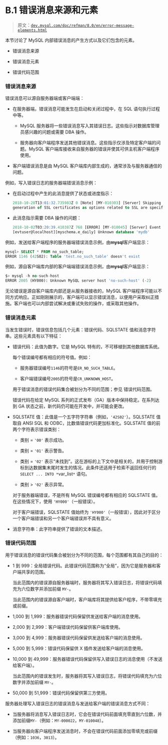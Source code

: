 # B.1 错误消息来源和元素

> 原文：[`dev.mysql.com/doc/refman/8.0/en/error-message-elements.html`](https://dev.mysql.com/doc/refman/8.0/en/error-message-elements.html)

本节讨论了 MySQL 内部错误消息的产生方式以及它们包含的元素。

+   错误消息来源

+   错误消息元素

+   错误代码范围

### 错误消息来源

错误消息可以源自服务器端或客户端端：

+   在服务器端，错误消息可能发生在启动和关闭过程中，在 SQL 语句执行过程中等。

    +   MySQL 服务器将一些错误消息写入其错误日志。这些指示对数据库管理员感兴趣的问题或需要 DBA 操作。

    +   服务器向客户端程序发送其他错误消息。这些指示仅涉及特定客户端的问题。MySQL 客户端库接收来自服务器的错误并使其可供主机客户端程序使用。

+   客户端错误消息是由 MySQL 客户端库内部生成的，通常涉及与服务器通信的问题。

例如，写入错误日志的服务器端错误消息示例：

+   在启动过程中产生的此消息提供了状态或进度指示：

    ```sql
    2018-10-28T13:01:32.735983Z 0 [Note] [MY-010303] [Server] Skipping
    generation of SSL certificates as options related to SSL are specified.
    ```

+   此消息指示需要 DBA 操作的问题：

    ```sql
    2018-10-02T03:20:39.410387Z 768 [ERROR] [MY-010045] [Server] Event Scheduler:
    [evtuser@localhost][myschema.e_daily] Unknown database 'mydb'
    ```

例如，发送给客户端程序的服务器端错误消息示例，由**mysql**客户端显示：

```sql
mysql> SELECT * FROM no_such_table;
ERROR 1146 (42S02): Table 'test.no_such_table' doesn't exist
```

例如，源自客户端库内部的客户端端错误消息示例，由**mysql**客户端显示：

```sql
$> mysql -h no-such-host
ERROR 2005 (HY000): Unknown MySQL server host 'no-such-host' (-2)
```

无论错误是源自客户端库内部还是从服务器接收的，MySQL 客户端程序可能以不同方式响应。正如刚刚展示的，客户端可以显示错误消息，以便用户采取纠正措施。客户端也可以内部尝试解决或重试失败的操作，或采取其他操作。

### 错误消息元素

当发生错误时，错误信息包括几个元素：错误代码、SQLSTATE 值和消息字符串。这些元素具有以下特征：

+   错误代码：此值为数字。它是 MySQL 特有的，不可移植到其他数据库系统。

    每个错误编号都有相应的符号值。例如：

    +   服务器错误编号`1146`的符号是`ER_NO_SUCH_TABLE`。

    +   客户端错误编号`2005`的符号是`CR_UNKNOWN_HOST`。

    用于错误消息的错误代码集合被划分为不同的范围；参见 错误代码范围。

    错误代码在给定 MySQL 系列的正式发布（GA）版本中保持稳定。在系列达到 GA 状态之前，新代码仍可能在开发中，并可能会更改。

+   SQLSTATE 值：此值是一个五字符字符串（例如，`'42S02'`）。SQLSTATE 值取自 ANSI SQL 和 ODBC，比数值错误代码更加标准化。SQLSTATE 值的前两个字符表示错误类别：

    +   类别 = `'00'` 表示成功。

    +   类别 = `'01'` 表示警告。

    +   类别 = `'02'` 表示“未找到”。这在游标的上下文中是相关的，并用于控制游标到达数据集末尾时发生的情况。此条件还适用于检索不返回任何行的 `SELECT ... INTO *`var_list`*` 语句。

    +   类别 > `'02'` 表示异常。

    对于服务器端错误，不是所有 MySQL 错误编号都有相应的 SQLSTATE 值。在这些情况下，使用 `'HY000'`（一般错误）。

    对于客户端错误，SQLSTATE 值始终为 `'HY000'`（一般错误），因此对于区分一个客户端错误和另一个客户端错误并不具有意义。

+   消息字符串：此字符串提供了错误的文本描述。

### 错误代码范围

用于错误消息的错误代码集合被划分为不同的范围，每个范围都有其自己的目的：

+   1 到 999：全局错误代码。此错误代码范围称为“全局”，因为它是服务器和客户端共享的范围。

    当此范围内的错误源自服务器端时，服务器将其写入错误日志，将错误代码填充为六位数字并添加前缀 `MY-`。

    当此范围内的错误源自客户端时，客户端库将其提供给客户程序，不带零填充或前缀。

+   1,000 到 1,999：服务器错误代码保留供发送给客户端的消息使用。

+   2,000 到 2,999：客户端错误代码保留供客户端库使用。

+   3,000 到 4,999：服务器错误代码保留供发送给客户端的消息使用。

+   5,000 到 5,999：错误代码保留供 X 插件发送给客户端的消息使用。

+   10,000 到 49,999：服务器错误代码保留供写入错误日志的消息使用（不发送给客户端）。

    当此范围内的错误发生时，服务器将其写入错误日志，将错误代码填充为六位数字并添加前缀 `MY-`。

+   50,000 到 51,999：错误代码保留供第三方使用。

服务器处理写入错误日志的错误消息与发送给客户端的错误消息方式不同：

+   当服务器将消息写入错误日志时，它会在错误代码前面填充零直到六位数，并添加前缀`MY-`（例如：`MY-000022`，`MY-010048`）。

+   当服务器向客户端程序发送消息时，不会在错误代码前面添加零填充或前缀（例如：`1036`，`3013`）。
